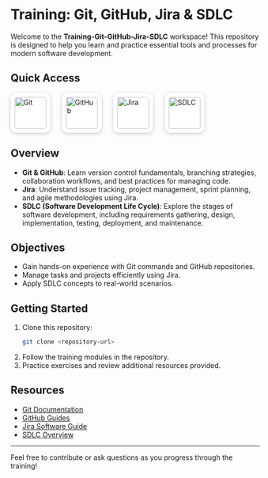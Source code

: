 # Training: Git, GitHub, Jira & SDLC

Welcome to the **Training-Git-GitHub-Jira-SDLC** workspace! This repository is designed to help you learn and practice essential tools and processes for modern software development.
## Quick Access

<div style="display: flex; gap: 24px;">

<a href="https://git-scm.com/" target="_blank" title="Git">
    <img src="https://cdn.jsdelivr.net/gh/devicons/devicon/icons/git/git-original.svg" alt="Git" width="64" height="64" style="background: #fff; border-radius: 12px; padding: 8px; box-shadow: 0 2px 8px #ccc;">
</a>

<a href="https://github.com/" target="_blank" title="GitHub">
    <img src="https://cdn.jsdelivr.net/gh/devicons/devicon/icons/github/github-original.svg" alt="GitHub" width="64" height="64" style="background: #fff; border-radius: 12px; padding: 8px; box-shadow: 0 2px 8px #ccc;">
</a>

<a href="https://www.atlassian.com/software/jira" target="_blank" title="Jira">
    <img src="https://cdn.jsdelivr.net/gh/devicons/devicon/icons/jira/jira-original.svg" alt="Jira" width="64" height="64" style="background: #fff; border-radius: 12px; padding: 8px; box-shadow: 0 2px 8px #ccc;">
</a>

<a href="https://www.atlassian.com/software-development/software-development-life-cycle" target="_blank" title="SDLC">
    <img src="https://img.icons8.com/fluency/96/000000/process.png" alt="SDLC" width="64" height="64" style="background: #fff; border-radius: 12px; padding: 8px; box-shadow: 0 2px 8px #ccc;">
</a>

</div>

## Overview

- **Git & GitHub**: Learn version control fundamentals, branching strategies, collaboration workflows, and best practices for managing code.
- **Jira**: Understand issue tracking, project management, sprint planning, and agile methodologies using Jira.
- **SDLC (Software Development Life Cycle)**: Explore the stages of software development, including requirements gathering, design, implementation, testing, deployment, and maintenance.

## Objectives

- Gain hands-on experience with Git commands and GitHub repositories.
- Manage tasks and projects efficiently using Jira.
- Apply SDLC concepts to real-world scenarios.

## Getting Started

1. Clone this repository:
    ```sh
    git clone <repository-url>
    ```
2. Follow the training modules in the repository.
3. Practice exercises and review additional resources provided.

## Resources

- [Git Documentation](https://git-scm.com/doc)
- [GitHub Guides](https://guides.github.com/)
- [Jira Software Guide](https://www.atlassian.com/software/jira/guides)
- [SDLC Overview](https://www.atlassian.com/software-development/software-development-life-cycle)

---

Feel free to contribute or ask questions as you progress through the training!
